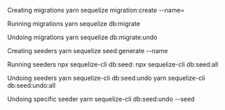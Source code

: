 Creating migrations
yarn sequelize migration:create --name=<migration-name>

Running migrations
yarn sequelize db:migrate

Undoing migrations
yarn sequelize db:migrate:undo

Creating seeders
yarn sequelize seed:generate --name <seeder-name>

Running seeders
npx sequelize-cli db:seed:<seeder-name>
npx sequelize-cli db:seed:all

Undoing seeders
yarn sequelize-cli db:seed:undo
yarn sequelize-cli db:seed:undo:all

Undoing specific seeder
yarn sequelize-cli db:seed:undo --seed <name-of-seed-as-in-data>


